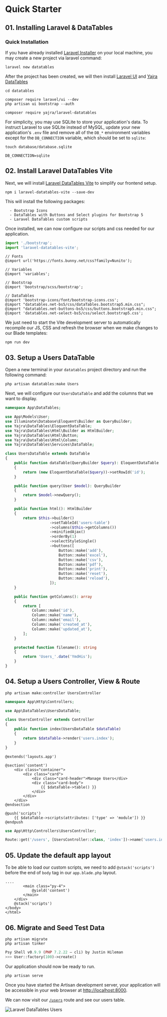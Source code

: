 # Quick Starter

<a name="installation"></a>
## <b>01.</b> Installing Laravel & DataTables

### Quick Installation

If you have already installed [Laravel Installer](https://laravel.com/docs#your-first-laravel-project) on your local machine, you may create a new project via laravel command:

```shell
laravel new datatables
```

After the project has been created, we will then install [Laravel UI](https://github.com/laravel/ui) and [Yajra DataTables](https://github.com/yajra/laravel-datatables)

```shell
cd datatables
 
composer require laravel/ui --dev
php artisan ui bootstrap --auth

composer require yajra/laravel-datatables
```

For simplicity, you may use SQLite to store your application's data. To instruct Laravel to use SQLite instead of MySQL, update your new application's `.env` file and remove all of the `DB_*` environment variables except for the `DB_CONNECTION` variable, which should be set to `sqlite`:

```shell
touch database/database.sqlite
```

```dotenv filename=.env
DB_CONNECTION=sqlite
```

<a name="datatables-with-vite"></a>
## <b>02.</b> Install Laravel DataTables Vite

Next, we will install [Laravel DataTables Vite](https://github.com/yajra/laravel-datatables-vite) to simplify our frontend setup.

```shell
npm i laravel-datatables-vite --save-dev
```

This will install the following packages:

```
  - Bootstrap Icons
  - DataTables with Buttons and Select plugins for Bootstrap 5
  - Laravel DataTables custom scripts
```

Once installed, we can now configure our scripts and css needed for our application.

```js filename=resources/js/app.js
import './bootstrap';
import 'laravel-datatables-vite';
```

```postcss filename=resources/sass/app.scss
// Fonts
@import url('https://fonts.bunny.net/css?family=Nunito');

// Variables
@import 'variables';

// Bootstrap
@import 'bootstrap/scss/bootstrap';

// DataTables
@import 'bootstrap-icons/font/bootstrap-icons.css';
@import "datatables.net-bs5/css/dataTables.bootstrap5.min.css";
@import "datatables.net-buttons-bs5/css/buttons.bootstrap5.min.css";
@import 'datatables.net-select-bs5/css/select.bootstrap5.css';
```

We just need to start the Vite development server to automatically recompile our JS, CSS and refresh the browser when we make changes to our Blade templates:

```shell
npm run dev
```

<a name="setup-users-datatable"></a>
## <b>03.</b> Setup a Users DataTable

Open a new terminal in your `datatables` project directory and run the following command:

```shell
php artisan datatables:make Users
```

Next, we will configure our `UsersDataTable` and add the columns that we want to display.

```php filename=app/DataTables/UsersDataTable.php
namespace App\DataTables;

use App\Models\User;
use Illuminate\Database\Eloquent\Builder as QueryBuilder;
use Yajra\DataTables\EloquentDataTable;
use Yajra\DataTables\Html\Builder as HtmlBuilder;
use Yajra\DataTables\Html\Button;
use Yajra\DataTables\Html\Column;
use Yajra\DataTables\Services\DataTable;

class UsersDataTable extends DataTable
{
    public function dataTable(QueryBuilder $query): EloquentDataTable
    {
        return (new EloquentDataTable($query))->setRowId('id');
    }

    public function query(User $model): QueryBuilder
    {
        return $model->newQuery();
    }

    public function html(): HtmlBuilder
    {
        return $this->builder()
                    ->setTableId('users-table')
                    ->columns($this->getColumns())
                    ->minifiedAjax()
                    ->orderBy(1)
                    ->selectStyleSingle()
                    ->buttons([
                        Button::make('add'),
                        Button::make('excel'),
                        Button::make('csv'),
                        Button::make('pdf'),
                        Button::make('print'),
                        Button::make('reset'),
                        Button::make('reload'),
                    ]);
    }

    public function getColumns(): array
    {
        return [
            Column::make('id'),
            Column::make('name'),
            Column::make('email'),
            Column::make('created_at'),
            Column::make('updated_at'),
        ];
    }

    protected function filename(): string
    {
        return 'Users_'.date('YmdHis');
    }
}
```

<a name="setup-users-controller"></a>
## <b>04.</b> Setup a Users Controller, View & Route

```shell
php artisan make:controller UsersController
```

```php filename=app/Http/Controllers/UsersController.php
namespace App\Http\Controllers;

use App\DataTables\UsersDataTable;

class UsersController extends Controller
{
    public function index(UsersDataTable $dataTable)
    {
        return $dataTable->render('users.index');
    }
}
```

```blade filename=resources/views/users/index.blade.php
@extends('layouts.app')

@section('content')
    <div class="container">
        <div class="card">
            <div class="card-header">Manage Users</div>
            <div class="card-body">
                {{ $dataTable->table() }}
            </div>
        </div>
    </div>
@endsection

@push('scripts')
    {{ $dataTable->scripts(attributes: ['type' => 'module']) }}
@endpush
```

```php filename=routes/web.php
use App\Http\Controllers\UsersController;

Route::get('/users', [UsersController::class, 'index'])->name('users.index');
```

<a name="update-default-layout"></a>
## <b>05.</b> Update the default app layout

To be able to load our custom scripts, we need to add `@stack('scripts')` before the end of `body` tag in our `app.blade.php` layout.

```blade filename=resources/views/layouts/app.blade.php
....
        <main class="py-4">
            @yield('content')
        </main>
    </div>
    @stack('scripts')
</body>
</html>
```

<a name="migrate-and-seed"></a>
## <b>06.</b> Migrate and Seed Test Data

```shell
php artisan migrate
php artisan tinker
```

```php
Psy Shell v0.9.9 (PHP 7.2.22 — cli) by Justin Hileman
>>> User::factory(100)->create()
```

Our application should now be ready to run.

```shell
php artisan serve
```

Once you have started the Artisan development server, your application will be accessible in your web browser at [http://localhost:8000]([http://localhost:8000).

We can now visit our [`/users`](http://localhost:8000/users) route and see our users table.

<img src="https://yajrabox.com/img/screenshots/quick-starter.png" alt="Laravel DataTables Users" class="rounded-lg border dark:border-none shadow-lg mb-6" />
